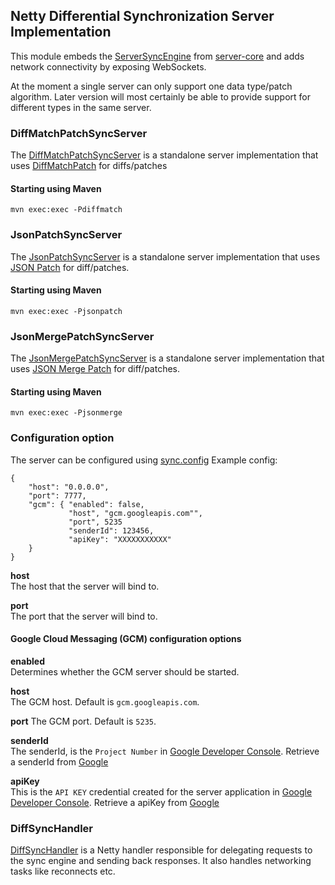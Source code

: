 ## Netty Differential Synchronization Server Implementation
This module embeds the [ServerSyncEngine](../server-core/src/main/java/org/jboss/aerogear/sync/server/ServerSyncEngine.java) from [server-core](../server-core) and adds network connectivity by exposing
WebSockets.

At the moment a single server can only support one data type/patch algorithm. Later version will most certainly be able
to provide support for different types in the same server.

### DiffMatchPatchSyncServer
The [DiffMatchPatchSyncServer](./src/main/java/org/jboss/aerogear/sync/server/netty/DiffMatchPatchSyncServer.java) is a standalone server implementation
that uses [DiffMatchPatch](../../synchronizers/diffmatchpatch) for diffs/patches

#### Starting using Maven

    mvn exec:exec -Pdiffmatch

### JsonPatchSyncServer
The [JsonPatchSyncServer](./src/main/java/org/jboss/aerogear/sync/server/netty/JsonPatchSyncServer.java) is a standalone
server implementation that uses [JSON Patch](../..//synchronizers/json-patch) for diff/patches.

#### Starting using Maven

    mvn exec:exec -Pjsonpatch
    
### JsonMergePatchSyncServer
The [JsonMergePatchSyncServer](./src/main/java/org/jboss/aerogear/sync/server/netty/JsonMergePatchSyncServer.java) is a standalone
server implementation that uses [JSON Merge Patch](../../synchronizers/json-merge-patch) for diff/patches.

#### Starting using Maven

    mvn exec:exec -Pjsonmerge

### Configuration option
The server can be configured using [sync.config](./src/main/resources/sync.config)
Example config:

    {
        "host": "0.0.0.0",
        "port": 7777,
        "gcm": { "enabled": false, 
                 "host", "gcm.googleapis.com"",
                 "port", 5235
                 "senderId": 123456, 
                 "apiKey": "XXXXXXXXXXX"
        }
    }
    
__host__  
The host that the server will bind to.

__port__  
The port that the server will bind to.

#### Google Cloud Messaging (GCM) configuration options  

__enabled__  
Determines whether the GCM server should be started.

__host__  
The GCM host. Default is ```gcm.googleapis.com```.

__port__
The GCM port. Default is ```5235```.


__senderId__  
The senderId, is the ```Project Number``` in [Google Developer Console](https://console.developers.google.com).
Retrieve a senderId from [Google](https://developer.android.com/google/gcm/gs.html)

__apiKey__  
This is the ```API KEY``` credential created for the server application in [Google Developer Console](https://console.developers.google.com).
Retrieve a apiKey from [Google](https://developer.android.com/google/gcm/gs.html)


### DiffSyncHandler
[DiffSyncHandler](./src/main/java/org/jboss/aerogear/sync/server/netty/DiffSyncHandler.java) is a Netty handler responsible for
delegating requests to the sync engine and sending back responses. It also handles networking tasks like reconnects etc.



